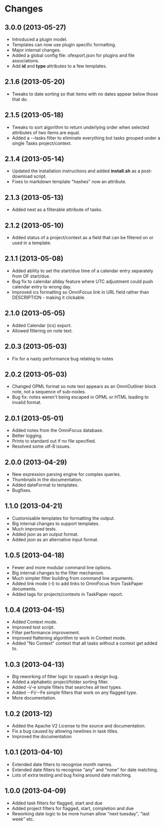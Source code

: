 # Changes #

## 3.0.0 (2013-05-27)

- Introduced a plugin model.
- Templates can now use plugin specific formatting.
- Major internal changes.
- Added a global config file: ofexport.json for plugins and file associations.
- Add **id** and **type** attributes to a few templates.

## 2.1.6 (2013-05-20)

- Tweaks to date sorting so that items with no dates appear below those that do.

## 2.1.5 (2013-05-18)

- Tweaks to sort algorithm to return underlying order when selected attributes of two items are equal.
- Added a --tasks filter to eliminate everything but tasks grouped under a single Tasks project/context.

## 2.1.4 (2013-05-14)

- Updated the installation instructions and added **install.sh** as a post-download script.
- Fixes to markdown template "hashes" now an attribute.

## 2.1.3 (2013-05-13)

- Added next as a filterable attribute of tasks.

## 2.1.2 (2013-05-10)

- Added status of a project/context as a field that can be filtered on or used in a template.

## 2.1.1 (2013-05-08)

- Added ability to set the start/due time of a calendar entry separately from OF start/due.
- Bug fix to calendar allday feature where UTC adjustment could push calendar entry to wrong day.
- Improved ics formatting so OmniFocus link in URL field rather than DESCRIPTION - making it clickable.

## 2.1.0 (2013-05-05)

- Added Calendar (ics) export.
- Allowed filtering on note text.

## 2.0.3 (2013-05-03)

- Fix for a nasty performance bug relating to notes

## 2.0.2 (2013-05-03)

- Changed OPML format so note text appears as an OmniOutliner block note, not a sequence of sub-nodes.
- Bug fix: notes weren't being escaped in OPML or HTML leading to invalid format.

## 2.0.1 (2013-05-01)

- Added notes from the OmniFocus database.
- Better logging.
- Prints to standard out if no file specified.
- Resolved some utf-8 issues.

## 2.0.0 (2013-04-29)

- New expression parsing engine for complex queries.
- Thumbnails in the documentation.
- Added dateFormat to templates.
- Bugfixes.

## 1.1.0 (2013-04-21)

- Customisable templates for formatting the output.
- Big internal changes to support templates.
- Much improved tests.
- Added json as an output format.
- Added json as an alternative input format.

## 1.0.5 (2013-04-18) ##
- Fewer and more modular command line options.
- Big internal changes to the filter mechanism.
- Much simpler filter building from command line arguments.
- Added link mode (-l) to add links to OmniFocus from TaskPaper documents.
- Added tags for projects/contexts in TaskPaper report.
  
## 1.0.4 (2013-04-15) ##

- Added Context mode.
- Improved test script.
- Filter performance improvement.
- Improved flattening algorithm to work in Context mode.
- Added "No Context" context that all tasks without a context get added to.

## 1.0.3 (2013-04-13) ##

- Big reworking of filter logic to squash a design bug. 
- Added a alphabetic project/folder sorting filter.
- Added -i/-e simple filters that searches all text types.
- Added --Fi/--Fe simple filters that work on any flagged type.
- More documentation.

## 1.0.2 (2013-12) ##

- Added the Apache V2 License to the source and documentation.
- Fix a bug caused by allowing newlines in task titles.
- Improved the documentation

## 1.0.1 (2013-04-10) ##

- Extended date filters to recognise month names.
- Extended date filters to recognise "any" and "none" for date matching.
- Lots of extra testing and bug fixing around date matching.

## 1.0.0 (2013-04-09) ##

- Added task filters for flagged, start and due
- Added project filters for flagged, start, completion and due
- Reworking date logic to be more human allow "next tuesday", "last week" etc.
